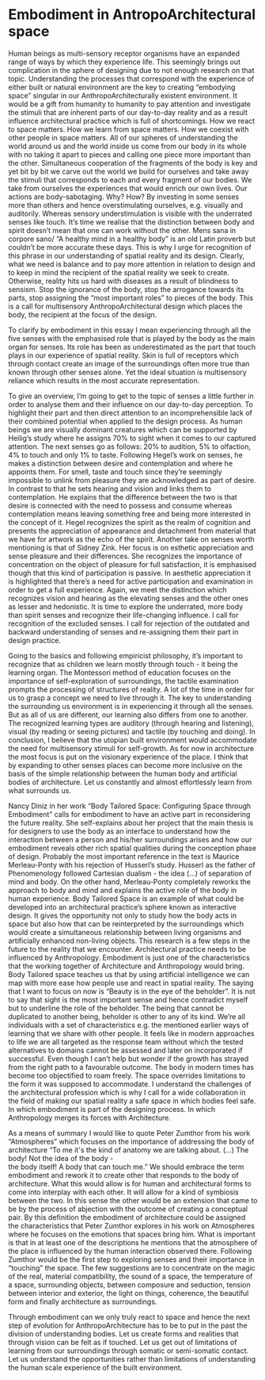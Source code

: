 # Embodiment in AntropoArchitectural space
Human beings as multi-sensory receptor organisms 
have an expanded range of ways by which they 
experience life. This seemingly brings out 
complication in the sphere of designing due 
to not enough research on that topic. 
Understanding the processes that correspond with 
the experience of either built or natural environment 
are the key to creating “embodying space” singular in 
our AnthropoArchitecturally existent environment. 
It would be a gift from humanity to humanity to pay 
attention and investigate the stimuli that are inherent 
parts of our day-to-day reality and as a result influence 
architectural practice which is full of shortcomings. 
How we react to space matters. How we learn from space matters. 
How we coexist with other people in space matters. All of our 
spheres of understanding the world around us and the world 
inside us come from our body in its whole with no taking it 
apart to pieces and calling one piece more important than the 
other. Simultaneous cooperation of the fragments of the body is 
key and yet bit by bit we carve out the world we build for 
ourselves and take away the stimuli that corresponds to each 
and every fragment of our bodies. We take from ourselves the 
experiences that would enrich our own lives. Our actions are 
body-sabotaging. Why? How? By investing in some senses more than 
others and hence overstimulating ourselves, e.g. visually and 
auditorily. Whereas sensory understimulation is visible with the 
underrated senses like touch. It’s time we realise that the 
distinction between body and spirit doesn’t mean that one can work 
without the other. Mens sana in corpore sano/ “A healthy mind in a 
healthy body” is an old Latin proverb but couldn’t be more accurate 
these days. This is why I urge for recognition of this phrase in our 
understanding of spatial reality and its design. Clearly, what we need 
is balance and to pay more attention in relation to design and to keep 
in mind the recipient of the spatial reality we seek to create. 
Otherwise, reality hits us hard with diseases as a result of blindness to sensism. 
Stop the ignorance of the body, stop the arrogance towards its parts, 
stop assigning the “most important roles” to pieces of the body. 
This is a call for multisensory AnthropoArchitectural design which 
places the body, the recipient at the focus of the design.  

To clarify by embodiment in this essay I mean experiencing through 
all the five senses with the emphasised role that is played by the 
body as the main organ for senses. Its role has been as underestimated 
as the part that touch plays in our experience of spatial reality. 
Skin is full of receptors which through contact create an image of the 
surroundings often more true than known through other senses alone. 
Yet the ideal situation is multisensory reliance which results in the
most accurate representation.

To give an overview, I’m going to get to the topic of senses a little 
further in order to analyse them and their influence on our day-to-day 
perception. To highlight their part and then direct attention to an 
incomprehensible lack of their combined potential when applied to the 
design process. As human beings we are visually dominant creatures 
which can be supported by Heilig’s study where he assigns 70% to sight 
when it comes to our captured attention. The next senses go as follows: 
20% to audition, 5% to olfaction, 4% to touch and only 1% to taste. 
Following Hegel’s work on senses, he makes a distinction between desire 
and contemplation and where he appoints them. For smell, taste and touch 
since they’re seemingly impossible to unlink from pleasure they are 
acknowledged as part of desire. In contrast to that he sets hearing and 
vision and links them to contemplation. He explains that the difference 
between the two is that desire is connected with the need to possess and 
consume whereas contemplation means leaving something free and being more 
interested in the concept of it. Hegel recognizes the spirit as the realm 
of cognition and presents the appreciation of appearance and detachment 
from material that we have for artwork as the echo of the spirit. Another 
take on senses worth mentioning is that of Sidney Zink. Her focus is on 
esthetic appreciation and sense pleasure and their differences. She recognizes
the importance of concentration on the object of pleasure for full satisfaction, 
it is emphasised though that this kind of participation is passive. In aesthetic 
appreciation it is highlighted that there’s a need for active participation and 
examination in order to get a full experience. Again, we meet the distinction 
which recognizes vision and hearing as the elevating senses and the other ones 
as lesser and hedonistic. It is time to explore the underrated, more body than 
spirit senses and recognize their life-changing influence. I call for recognition 
of the excluded senses. I call for rejection of the outdated and backward 
understanding of senses and re-assigning them their part in design practice. 

Going to the basics and following empiricist philosophy, it’s important to 
recognize that as children we learn mostly through touch - it being the learning organ. 
The Montessori method of education focuses on the importance of self-exploration of 
surroundings, the tactile examination prompts the processing of structures of reality. 
A lot of the time in order for us to grasp a concept we need to live through it. 
The key to understanding the surrounding us environment is in experiencing it through 
all the senses. But as all of us are different, our learning also differs from one to 
another. The recognized learning types are auditory (through hearing and listening), 
visual (by reading or seeing pictures) and tactile (by touching and doing). In conclusion, 
I believe that the utopian built environment would accommodate the need for multisensory 
stimuli for self-growth. As for now in architecture the most focus is put on the visionary 
experience of the place. I think that by expanding to other senses places can become more 
inclusive on the basis of the simple relationship between the human body and artificial 
bodies of architecture. Let us constantly and almost effortlessly learn from what surrounds us. 

Nancy Diniz in her work “Body Tailored Space: Configuring Space through Embodiment” 
calls for embodiment to have an active part in reconsidering the future reality. She 
self-explains about her project that the main thesis is for designers to use the body 
as an interface to understand how the interaction between a person and his/her surroundings 
arises and how our embodiment reveals other rich spatial qualities during the conception 
phase of design. Probably the most important reference in the text is Maurice Merleau-Ponty 
with his rejection of Husserl’s study. Husserl as the father of Phenomenology followed 
Cartesian dualism - the idea (...) of separation of mind and body. On the other hand, 
Merleau-Ponty completely reworks the approach to body and mind and explains the active 
role of the body in human experience. Body Tailored Space is an example of what could 
be developed into an architectural practice’s sphere known as interactive design. It 
gives the opportunity not only to study how the body acts in space but also how that 
can be reinterpreted by the surroundings which would create a simultaneous relationship 
between living organisms and artificially enhanced non-living objects. This research is 
a few steps in the future to the reality that we encounter. Architectural practice 
needs to be influenced by Anthropology. Embodiment is just one of the characteristics 
that the working together of Architecture and Anthropology would bring. Body Tailored 
space teaches us that by using artificial intelligence we can map with more ease how 
people use and react in spatial reality. 
The saying that I want to focus on now is “Beauty is in the eye of the beholder”. It 
is not to say that sight is the most important sense and hence contradict myself but 
to underline the role of the beholder. The being that cannot be duplicated to another 
being, beholder is other to any of its kind. We’re all individuals with a set of 
characteristics e.g. the mentioned earlier ways of learning that we share with other 
people. It feels like in modern approaches to life we are all targeted as the response 
team without which the tested alternatives to domains cannot be assessed and later on 
incorporated if successful. Even though I can’t help but wonder if the growth has 
strayed from the right path to a favourable outcome. The body in modern times has 
become too objectified to roam freely. The space overrides limitations to the form 
it was supposed to accommodate. I understand the challenges of the architectural 
profession which is why I call for a wide collaboration in the field of making our 
spatial reality a safe space in which bodies feel safe. In which embodiment is part 
of the designing process. In which Anthropology merges its forces with Architecture. 

As a means of summary I would like to quote Peter Zumthor from his work “Atmospheres”
 which focuses on the importance of addressing the body of architecture “To me it's 
the kind of anatomy we are talking about. (...) The body! Not the idea of the body -  
the body itself! A body that can touch me.” We should embrace the term embodiment and 
rework it to create other that responds to the body of architecture. What this would 
allow is for human and architectural forms to come into interplay with each other. 
It will allow for a kind of symbiosis between the two. In this sense the other would 
be an extension that came to be by the process of abjection with the outcome of creating 
a conceptual pair. By this definition the embodiment of architecture could be assigned 
the characteristics that Peter Zumthor explores in his work on Atmospheres where he focuses 
on the emotions that spaces bring him. What is important is that in at least one of the 
descriptions he mentions that the atmosphere of the place is influenced by the human 
interaction observed there. Following Zumthor would be the first step to exploring senses 
and their importance in “touching” the space. The few suggestions are to concentrate on 
the magic of the real, material compatibility, the sound of a space, the temperature of 
a space, surrounding objects, between composure and seduction, tension between interior 
and exterior, the light on things, coherence, the beautiful form and finally architecture as surroundings. 

Through embodiment can we only truly react to space and hence the next step of evolution for 
AnthropoArchitecture has to be to put in the past the division of understanding bodies. 
Let us create forms and realities that through vision can be felt as if touched. Let us get out 
of limitations of learning from our surroundings through somatic or semi-somatic contact. 
Let us understand the opportunities rather than limitations of understanding the human scale experience of the built environment. 

